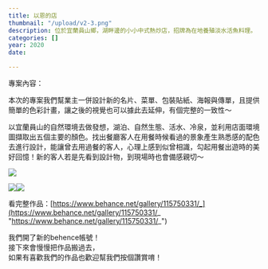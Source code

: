 ```yaml
---
title: 以恩的店
thumbnail: "/upload/v2-3.png"
description: 位於宜蘭員山鄉，湖畔邊的小小中式熱炒店，招牌為在地養殖淡水活魚料理。
categories: []
year: 2020
date: 

---
```

專案內容：

本次的專案我們幫業主一併設計新的名片、菜單、包裝貼紙、海報與傳單，且提供簡單的色彩計畫，讓之後的視覺也可以據此去延伸，有個完整的一致性～

以宜蘭員山的自然環境去做發想，湖泊、自然生態、活水、冷泉，並利用店面環境圖擷取出五個主要的顏色。找出餐廳客人在用餐時候看過的景象產生熟悉感的配色去進行設計，能讓曾去用過餐的客人，心理上感到似曾相識，勾起用餐出遊時的美好回憶！新的客人若是先看到設計物，到現場時也會備感親切～

![](https://mir-s3-cdn-cf.behance.net/project_modules/max_1200/0fb854115750331.605434ef71db3.png)

![](https://mir-s3-cdn-cf.behance.net/project_modules/fs/f892e8115750331.60582f63961fc.jpg)![](https://mir-s3-cdn-cf.behance.net/project_modules/2800_opt_1/8c0c7c115750331.605434f165b1a.jpg)

看完整作品：[https://www.behance.net/gallery/115750331/_](https://www.behance.net/gallery/115750331/_ "https://www.behance.net/gallery/115750331/_")

我們開了新的behence帳號！  
接下來會慢慢把作品搬過去，  
如果有喜歡我們的作品也歡迎幫我們按個讚賞唷！